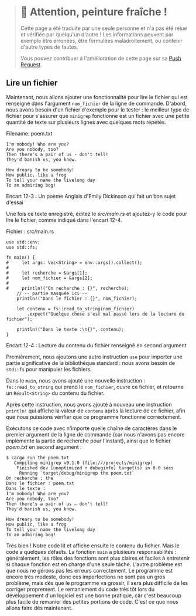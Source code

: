 > # 🚧 Attention, peinture fraîche !
>
> Cette page a été traduite par une seule personne et n'a pas été relue et
> vérifiée par quelqu'un d'autre ! Les informations peuvent par exemple être
> erronées, être formulées maladroitement, ou contenir d'autre types de fautes.
>
> Vous pouvez contribuer à l'amélioration de cette page sur sa
> [Push Request](https://github.com/Jimskapt/rust-book-fr/pull/135).

<!--
## Reading a File
-->

## Lire un fichier

<!--
Now we’ll add functionality to read the file that is specified in the
`filename` command line argument. First, we need a sample file to test it with:
the best kind of file to use to make sure `minigrep` is working is one with a
small amount of text over multiple lines with some repeated words. Listing 12-3
has an Emily Dickinson poem that will work well! Create a file called
*poem.txt* at the root level of your project, and enter the poem “I’m Nobody!
Who are you?”
-->

Maintenant, nous allons ajouter une fonctionnalité pour lire le fichier qui est
renseigné dans l'argument `nom_fichier` de la ligne de commande. D'abord, nous
avons besoin d'un fichier d'exemple pour le tester : le meilleur type de
fichier pour s'assurer que `minigrep` fonctionne est un fichier avec une petite
quantité de texte sur plusieurs lignes avec quelques mots répétés.

<span class="filename">Filename: poem.txt</span>

```text
I'm nobody! Who are you?
Are you nobody, too?
Then there's a pair of us - don't tell!
They'd banish us, you know.

How dreary to be somebody!
How public, like a frog
To tell your name the livelong day
To an admiring bog!
```

<!--
<span class="caption">Listing 12-3: A poem by Emily Dickinson makes a good test
case</span>
-->

<span class="caption">Encart 12-3 : Un poème Anglais d'Emily Dickinson qui fait
un bon sujet d'essai</span>

<!--
With the text in place, edit *src/main.rs* and add code to read the file, as
shown in Listing 12-4.
-->

Une fois ce texte enregistré, éditez le *src/main.rs* et ajoutez-y le code pour
lire le fichier, comme indiqué dans l'encart 12-4.

<!--
<span class="filename">Filename: src/main.rs</span>
-->

<span class="filename">Fichier : src/main.rs</span>

<!--
```rust,should_panic
use std::env;
use std::fs;

fn main() {
#     let args: Vec<String> = env::args().collect();
#
#     let query = &args[1];
#     let filename = &args[2];
#
#     println!("Searching for {}", query);
    // --snip--
    println!("In file {}", filename);

    let contents = fs::read_to_string(filename)
        .expect("Something went wrong reading the file");

    println!("With text:\n{}", contents);
}
```
-->

```rust,should_panic
use std::env;
use std::fs;

fn main() {
#     let args: Vec<String> = env::args().collect();
#
#     let recherche = &args[1];
#     let nom_fichier = &args[2];
#
#     println!("On recherche : {}", recherche);
    // -- partie masquée ici --
    println!("Dans le fichier : {}", nom_fichier);

    let contenu = fs::read_to_string(nom_fichier)
        .expect("Quelque chose s'est mal passé lors de la lecture du fichier");

    println!("Dans le texte :\n{}", contenu);
}
```

<!--
<span class="caption">Listing 12-4: Reading the contents of the file specified
by the second argument</span>
-->

<span class="caption">Encart 12-4 : Lecture du contenu du fichier renseigné en
second argument</span>

<!--
First, we add another `use` statement to bring in a relevant part of the
standard library: we need `std::fs` to handle files.
-->

Premièrement, nous ajoutons une autre instruction `use` pour importer une
partie significative de la bibliothèque standard : nous avons besoin de
`std::fs` pour manipuler les fichiers.

<!--
In `main`, we’ve added a new statement: `fs::read_to_string` takes the
`filename`, opens that file, and returns a `Result<String>` of the file’s
contents.
-->

Dans le `main`, nous avons ajouté une nouvelle instruction :
`fs::read_to_string` qui prend le `nom_fichier`, ouvre ce fichier, et retourne
un `Result<String>` du contenu du fichier.

<!--
After that statement, we’ve again added a temporary `println!` statement that
prints the value of `contents` after the file is read, so we can check that the
program is working so far.
-->

Après cette instruction, nous avons ajouté à nouveau une instruction `println!`
qui affiche la valeur de `contenu` après la lecture de ce fichier, afin que
nous puissions vérifier que ce programme fonctionne correctement.

<!--
Let’s run this code with any string as the first command line argument (because
we haven’t implemented the searching part yet) and the *poem.txt* file as the
second argument:
-->

Exécutons ce code avec n'importe quelle chaîne de caractères dans le premier
argument de la ligne de commande (car nous n'avons pas encore implémenté la
partie de recherche pour l'instant), ainsi que le fichier *poem.txt* en
second argument :

<!--
```text
$ cargo run the poem.txt
   Compiling minigrep v0.1.0 (file:///projects/minigrep)
    Finished dev [unoptimized + debuginfo] target(s) in 0.0 secs
     Running `target/debug/minigrep the poem.txt`
Searching for the
In file poem.txt
With text:
I'm nobody! Who are you?
Are you nobody, too?
Then there's a pair of us — don't tell!
They'd banish us, you know.

How dreary to be somebody!
How public, like a frog
To tell your name the livelong day
To an admiring bog!
```
-->

```text
$ cargo run the poem.txt
   Compiling minigrep v0.1.0 (file:///projects/minigrep)
    Finished dev [unoptimized + debuginfo] target(s) in 0.0 secs
     Running `target/debug/minigrep the poem.txt`
On recherche : the
Dans le fichier : poem.txt
Dans le texte :
I'm nobody! Who are you?
Are you nobody, too?
Then there's a pair of us — don't tell!
They'd banish us, you know.

How dreary to be somebody!
How public, like a frog
To tell your name the livelong day
To an admiring bog!
```

<!--
Great! The code read and then printed the contents of the file. But the code
has a few flaws. The `main` function has multiple responsibilities: generally,
functions are clearer and easier to maintain if each function is responsible
for only one idea. The other problem is that we’re not handling errors as well
as we could. The program is still small, so these flaws aren’t a big problem,
but as the program grows, it will be harder to fix them cleanly. It’s good
practice to begin refactoring early on when developing a program, because it’s
much easier to refactor smaller amounts of code. We’ll do that next.
-->

Très bien ! Notre code lit et affiche ensuite le contenu du fichier. Mais le
code a quelques défauts. La fonction `main` a plusieurs responsabilités :
généralement, les rôles des fonctions sont plus claires et faciles à entretenir
si chaque fonction est en charge d'une seule tâche. L'autre problème est que
nous ne gérons pas les erreurs correctement. Le programme est encore très
modeste, donc ces imperfections ne sont pas un gros problème, mais dès que le
programme va grossir, il sera plus difficile de les corriger proprement. Le
remaniement du code très tôt lors du développement d'un logiciel est une bonne
pratique, car c'est beaucoup plus facile de remanier des petites portions de
code. C'est ce que nous allons faire dès maintenant.

